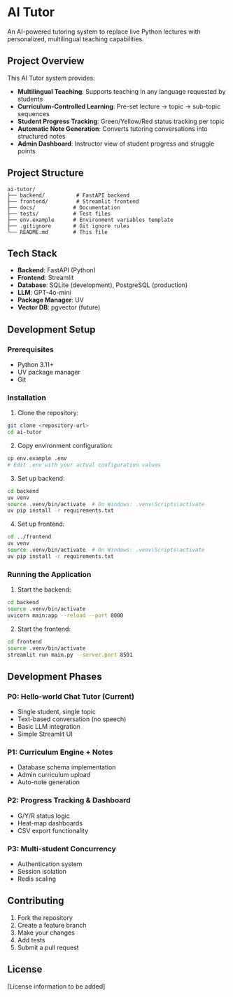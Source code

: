 # AI Tutor

An AI-powered tutoring system to replace live Python lectures with personalized, multilingual teaching capabilities.

## Project Overview

This AI Tutor system provides:
- **Multilingual Teaching**: Supports teaching in any language requested by students
- **Curriculum-Controlled Learning**: Pre-set lecture → topic → sub-topic sequences
- **Student Progress Tracking**: Green/Yellow/Red status tracking per topic
- **Automatic Note Generation**: Converts tutoring conversations into structured notes
- **Admin Dashboard**: Instructor view of student progress and struggle points

## Project Structure

```
ai-tutor/
├── backend/          # FastAPI backend
├── frontend/         # Streamlit frontend
├── docs/            # Documentation
├── tests/           # Test files
├── env.example      # Environment variables template
├── .gitignore       # Git ignore rules
└── README.md        # This file
```

## Tech Stack

- **Backend**: FastAPI (Python)
- **Frontend**: Streamlit
- **Database**: SQLite (development), PostgreSQL (production)
- **LLM**: GPT-4o-mini
- **Package Manager**: UV
- **Vector DB**: pgvector (future)

## Development Setup

### Prerequisites

- Python 3.11+
- UV package manager
- Git

### Installation

1. Clone the repository:
```bash
git clone <repository-url>
cd ai-tutor
```

2. Copy environment configuration:
```bash
cp env.example .env
# Edit .env with your actual configuration values
```

3. Set up backend:
```bash
cd backend
uv venv
source .venv/bin/activate  # On Windows: .venv\Scripts\activate
uv pip install -r requirements.txt
```

4. Set up frontend:
```bash
cd ../frontend
uv venv
source .venv/bin/activate  # On Windows: .venv\Scripts\activate
uv pip install -r requirements.txt
```

### Running the Application

1. Start the backend:
```bash
cd backend
source .venv/bin/activate
uvicorn main:app --reload --port 8000
```

2. Start the frontend:
```bash
cd frontend
source .venv/bin/activate
streamlit run main.py --server.port 8501
```

## Development Phases

### P0: Hello-world Chat Tutor (Current)
- Single student, single topic
- Text-based conversation (no speech)
- Basic LLM integration
- Simple Streamlit UI

### P1: Curriculum Engine + Notes
- Database schema implementation
- Admin curriculum upload
- Auto-note generation

### P2: Progress Tracking & Dashboard
- G/Y/R status logic
- Heat-map dashboards
- CSV export functionality

### P3: Multi-student Concurrency
- Authentication system
- Session isolation
- Redis scaling

## Contributing

1. Fork the repository
2. Create a feature branch
3. Make your changes
4. Add tests
5. Submit a pull request

## License

[License information to be added]

